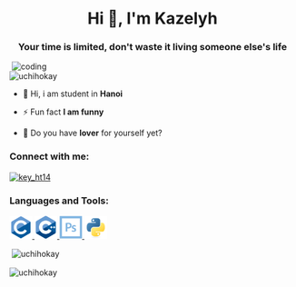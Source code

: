 <h1 align="center">Hi 👋, I'm Kazelyh</h1>
<h3 align="center">Your time is limited, don't waste it living someone else's life</h3>
<img align="right" alt="coding" width="500" src="https://i.pinimg.com/originals/ef/09/36/ef0936558e58d6bebf73fee2ae895fe3.gif">
<p align="left"> <img src="https://komarev.com/ghpvc/?username=uchihokay&label=Profile%20views&color=0e75b6&style=flat" alt="uchihokay" /> </p>

- 🐼 Hi, i am student in **Hanoi**

- ⚡ Fun fact **I am funny**

- 👀 Do you have **lover** for yourself yet?
<h3 align="left">Connect with me:</h3>
<p align="left">
<a href="https://instagram.com/key_ht14" target="blank"><img align="center" src="https://raw.githubusercontent.com/rahuldkjain/github-profile-readme-generator/master/src/images/icons/Social/instagram.svg" alt="key_ht14" height="30" width="40" /></a>
</p>

<h3 align="left">Languages and Tools:</h3>
<p align="left"> <a href="https://www.cprogramming.com/" target="_blank" rel="noreferrer"> <img src="https://raw.githubusercontent.com/devicons/devicon/master/icons/c/c-original.svg" alt="c" width="40" height="40"/> </a> <a href="https://www.w3schools.com/cpp/" target="_blank" rel="noreferrer"> <img src="https://raw.githubusercontent.com/devicons/devicon/master/icons/cplusplus/cplusplus-original.svg" alt="cplusplus" width="40" height="40"/> </a> <a href="https://www.photoshop.com/en" target="_blank" rel="noreferrer"> <img src="https://raw.githubusercontent.com/devicons/devicon/master/icons/photoshop/photoshop-line.svg" alt="photoshop" width="40" height="40"/> </a> <a href="https://www.python.org" target="_blank" rel="noreferrer"> <img src="https://raw.githubusercontent.com/devicons/devicon/master/icons/python/python-original.svg" alt="python" width="40" height="40"/> </a> </p>

<p>&nbsp;<img align="center" src="https://github-readme-stats.vercel.app/api?username=uchihokay&show_icons=true&locale=en" alt="uchihokay" /></p>

<p><img align="center" src="https://github-readme-streak-stats.herokuapp.com/?user=uchihokay&" alt="uchihokay" /></p>

